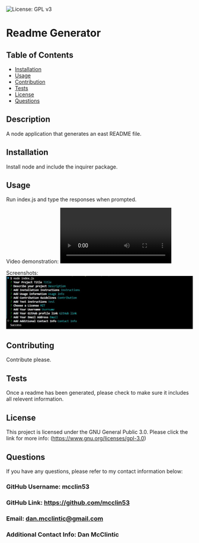 
  ![License: GPL v3](https://img.shields.io/badge/License-GPLv3-blue.svg)
  # Readme Generator
 
  ## Table of Contents

  - [Installation](#installation)
  - [Usage](#usage)
  - [Contribution](#contribution)
  - [Tests](#tests)
  - [License](#license)
  - [Questions](#questions)
  ## Description
A node application that generates an east README file.

  ## Installation
Install node and include the inquirer package.

  ## Usage
Run index.js and type the responses when prompted.

Video demonstration: ![Video](https://raw.githubusercontent.com/mcclin53/Readmegenerator/main/utils/Readme%20Generator%20Demo.mp4)

Screenshots: ![Screenshot](https://github.com/mcclin53/Readmegenerator/blob/main/utils/Readme%20Generator%20Screenshot.jpg?raw=true)

  ## Contributing
Contribute please.

  ## Tests
Once a readme has been generated, please check to make sure it includes all relevent information.

  ## License
This project is licensed under the GNU General Public 3.0.
      Please click the link for more info: (https://www.gnu.org/licenses/gpl-3.0)

  ## Questions

  If you have any questions, please refer to my contact information below:

  ### GitHub Username: mcclin53

  ### GitHub Link: https://github.com/mcclin53

  ### Email: dan.mcclintic@gmail.com

  ### Additional Contact Info: Dan McClintic

